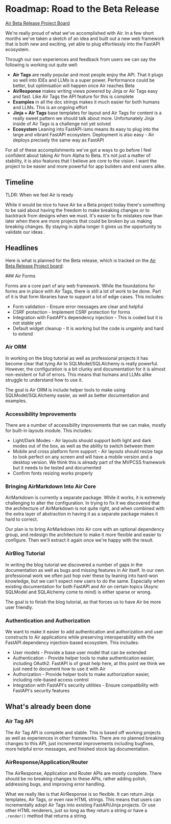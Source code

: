 # Roadmap: Road to the Beta Release

<a href="https://github.com/orgs/feldroy/projects/2" target="_blank">Air Beta Release Project Board</a>

We're really proud of what we've accomplished with Air. In a few short months we've taken a sketch of an idea and built out a new web framework that is both new and exciting, yet able to plug effortlessly into the FastAPI ecosystem.

Through our own experiences and feedback from users we can say the following is working out quite well:

- **Air Tags** are really popular and most people enjoy the API. That it plugs so well into IDEs and LLMs is a super power. Performance could be better, but optimisation will happen once Air reaches Beta
- **AirResponse** makes writing views powered by Jinja or Air Tags easy and fast. Like Air Tags the API feature for this is complete
- **Examples** in all the doc strings makes it much easier for both humans and LLMs. This is an ongoing effort
- **Jinja + Air Tags** base templates for layout and Air Tags for content is a really sweet pattern we should talk about more. Unfortunately Jinja inside of Air Tags is a challenge not yet solved
- **Ecosystem** Leaning into FastAPI-isms means its easy to plug into the large and vibrant FastAPI ecosystem. Deployment is also easy - Air deploys precisely the same way as FastAPI

For all of these accomplishments we've got a ways to go before I feel confident about taking Air from Alpha to Beta. It's not just a matter of stability, it is also features that I believe are core to the vision. I want the project to be easier and more powerful for app builders and end users alike.

## Timeline

TLDR: When we feel Air is ready

While it would be nice to have Air be a Beta project today there's something to be said about having the freedom to make breaking changes or to backtrack from designs when we must. It's easier to fix mistakes now than later when there are more projects that could be broken by us making breaking changes. By staying in alpha longer it gives us the opportunity to validate our ideas .

## Headlines

Here is what is planned for the Beta release, which is tracked on the <a href="https://github.com/orgs/feldroy/projects/2" target="_blank">Air Beta Release Project board</a>:

### Air Forms

Forms are a core part of any web framework. While the foundations for forms are in place with Air Tags, there is still a lot of work to be done. Part of it is that form libraries have to support a lot of edge cases. This includes:

- Form validation - Ensure error messages are clear and helpful
- CSRF protection - Implement CSRF protection for forms
- Integration with FastAPI's dependency injection - This is coded but it is not stable yet
- Default widget cleanup - It is working but the code is ungainly and hard to extend

### Air ORM

In working on the blog tutorial as well as professional projects it has become clear that tying Air to SQLModel/SQLAlchemy is really powerful. However, the configuration is a bit clunky and documentation for it is almost non-existent or full of errors. This means that humans and LLMs alike struggle to understand how to use it.

The goal is Air ORM is include helper tools to make using SQLModel/SQLAlchemy easier, as well as better documentation and examples.

### Accessibility Improvements

There are a number of accessibility improvements that we can make, mostly for built-in layouts module. This includes:

- Light/Dark Modes - Air layouts should support both light and dark modes out of the box, as well as the ability to switch between them
- Mobile and cross platform form support - Air layouts should resize tags to look perfect on any screen and will have a mobile version and a desktop version. We think this is already part of the MVPCSS framework but it needs to be tested and documented
- Confirm fonts resizing works properly

### Bringing AirMarkdown Into Air Core

AirMarkdown is currently a separate package. While it works, it is extremely challenging to alter the configuration. In trying to fix it we discovered that the architecture of AirMarkdown is not quite right, and when combined with the extra layer of abstraction in having it as a separate package makes it hard to correct. 

Our plan is to bring AirMarkdown into Air core with an optional dependency group, and redesign the architecture to make it more flexible and easier to configure. Then we'll extract it again once we're happy with the result.

### AirBlog Tutorial

In writing the blog tutorial we discovered a number of gaps in the documentation as well as bugs and missing features in Air itself. In our own professional work we often just hop over these by leaning into hard-won knowledge, but we can't expect new users to do the same. Especially when existing documentation for both FastAPI and Air on certain topics (Async SQLModel and SQLAlchemy come to mind) is either sparse or wrong.

The goal is to finish the blog tutorial, as that forces us to have Air be more user friendly.

### Authentication and Authorization

We want to make it easier to add authentication and authorization and user constructs to Air applications while preserving interoperability with the FastAPI dependency injection-based ecosystem. This includes:

- User models - Provide a base user model that can be extended
- Authentication - Provide helper tools to make authentication easier, including OAuth2. FastAPI is of great help here, at this point we think we just need to document how to use it with Air
- Authorization - Provide helper tools to make authorization easier, including role-based access control
- Integration with FastAPI's security utilities - Ensure compatibility with FastAPI's security features

## What's already been done

### Air Tag API

The Air Tag API is complete and stable. This is based off working projects as well as experiences in other frameworks. There are no planned breaking changes to this API, just incremental improvements including bugfixes, more helpful error messages, and finished stock tag documentation.

### AirResponse/Application/Router

The AirResponse, Application and Router APIs are mostly complete. There should be no breaking changes to these APIs, rather adding polish, addressing bugs, and improving error handling.

What we really like is that AirResponse is so flexible. It can return Jinja templates, Air Tags, or even raw HTML strings. This means that users can incrementally adopt Air Tags into existing FastAPI/Jinja projects. Or use other HTML renderers, just so long as they return a string or have a `.render()` method that returns a string.
